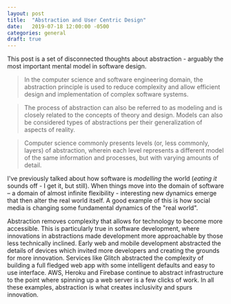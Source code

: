 ```yaml
---
layout: post
title:  "Abstraction and User Centric Design"
date:   2019-07-18 12:00:00 -0500
categories: general
draft: true
---
```


This post is a set of disconnected thoughts about abstraction - arguably the most important mental model in software design.

> In the computer science and software engineering domain, the abstraction principle is used to reduce complexity and allow efficient design and implementation of complex software systems.

> The process of abstraction can also be referred to as modeling and is closely related to the concepts of theory and design. Models can also be considered types of abstractions per their generalization of aspects of reality.

> Computer science commonly presents levels (or, less commonly, layers) of abstraction, wherein each level represents a different model of the same information and processes, but with varying amounts of detail.

I've previously talked about how software is _modelling_ the world (_eating it_ sounds off - I get it, but still). When things move into the domain of software – a domain of almost infinite flexibility - interesting new dynamics emerge that then alter the real world itself. A good example of this is how social media is changing some fundamental dynamics of the "real world". 

Abstraction removes complexity that allows for technology to become more accessible. This is particularly true in software development, where innovations in abstractions made development more approachable by those less technically inclined. Early web and mobile development abstracted the details of devices which invited more developers and creating the grounds for more innovation. Services like Glitch abstracted the complexity of building a full fledged web app with some intelligent defaults and easy to use interface. AWS, Heroku and Firebase continue to abstract infrastructure to the point where spinning up a web server is a few clicks of work. In all these examples, abstraction is what creates inclusivity and spurs innovation. 